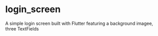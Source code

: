 # login_screen

A simple login screen built with Flutter featuring a background imagee,
three TextFields

